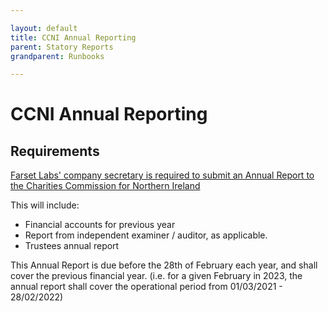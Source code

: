 ```yaml
---

layout: default
title: CCNI Annual Reporting
parent: Statory Reports
grandparent: Runbooks

---
```


# CCNI Annual Reporting

## Requirements

[Farset Labs' company secretary is required to submit an Annual Report to the Charities Commission for Northern Ireland](https://www.charitycommissionni.org.uk/manage-your-charity/annual-reporting/)

This will include:

* Financial accounts for previous year
* Report from independent examiner / auditor, as applicable.
* Trustees annual report

This Annual Report is due before the 28th of February each year, and shall cover the previous financial year. (i.e. for a given February in 2023, the annual report shall cover the operational period from 01/03/2021 - 28/02/2022)
